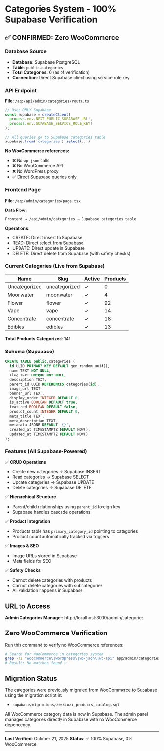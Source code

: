 # Categories System - 100% Supabase Verification

## ✅ CONFIRMED: Zero WooCommerce

### Database Source
- **Database**: Supabase PostgreSQL
- **Table**: `public.categories`
- **Total Categories**: 6 (as of verification)
- **Connection**: Direct Supabase client using service role key

### API Endpoint
**File**: `/app/api/admin/categories/route.ts`

```typescript
// Uses ONLY Supabase
const supabase = createClient(
  process.env.NEXT_PUBLIC_SUPABASE_URL!,
  process.env.SUPABASE_SERVICE_ROLE_KEY!
);

// All queries go to Supabase categories table
supabase.from('categories').select(...)
```

**No WooCommerce references:**
- ❌ No `wp-json` calls
- ❌ No WooCommerce API
- ❌ No WordPress proxy
- ✅ Direct Supabase queries only

### Frontend Page
**File**: `/app/admin/categories/page.tsx`

**Data Flow**:
```
Frontend → /api/admin/categories → Supabase categories table
```

**Operations**:
- CREATE: Direct insert to Supabase
- READ: Direct select from Supabase
- UPDATE: Direct update in Supabase
- DELETE: Direct delete from Supabase (with safety checks)

### Current Categories (Live from Supabase)

| Name | Slug | Active | Products |
|------|------|--------|----------|
| Uncategorized | uncategorized | ✓ | 0 |
| Moonwater | moonwater | ✓ | 4 |
| Flower | flower | ✓ | 92 |
| Vape | vape | ✓ | 14 |
| Concentrate | concentrate | ✓ | 18 |
| Edibles | edibles | ✓ | 13 |

**Total Products Categorized**: 141

### Schema (Supabase)

```sql
CREATE TABLE public.categories (
  id UUID PRIMARY KEY DEFAULT gen_random_uuid(),
  name TEXT NOT NULL,
  slug TEXT UNIQUE NOT NULL,
  description TEXT,
  parent_id UUID REFERENCES categories(id),
  image_url TEXT,
  banner_url TEXT,
  display_order INTEGER DEFAULT 0,
  is_active BOOLEAN DEFAULT true,
  featured BOOLEAN DEFAULT false,
  product_count INTEGER DEFAULT 0,
  meta_title TEXT,
  meta_description TEXT,
  metadata JSONB DEFAULT '{}',
  created_at TIMESTAMPTZ DEFAULT NOW(),
  updated_at TIMESTAMPTZ DEFAULT NOW()
);
```

### Features (All Supabase-Powered)

✅ **CRUD Operations**
- Create new categories → Supabase INSERT
- Read categories → Supabase SELECT
- Update categories → Supabase UPDATE
- Delete categories → Supabase DELETE

✅ **Hierarchical Structure**
- Parent/child relationships using `parent_id` foreign key
- Supabase handles cascade operations

✅ **Product Integration**
- Products table has `primary_category_id` pointing to categories
- Product count automatically tracked via triggers

✅ **Images & SEO**
- Image URLs stored in Supabase
- Meta fields for SEO

✅ **Safety Checks**
- Cannot delete categories with products
- Cannot delete categories with subcategories
- All validation happens in Supabase

## URL to Access

**Admin Categories Manager**: http://localhost:3000/admin/categories

## Zero WooCommerce Verification

Run this command to verify no WooCommerce references:

```bash
# Search for WooCommerce in categories system
grep -ri "woocommerce\|wordpress\|wp-json\|wc-api" app/admin/categories app/api/admin/categories
# Result: No matches found ✅
```

## Migration Status

The categories were previously migrated from WooCommerce to Supabase using the migration script in:
- `supabase/migrations/20251021_products_catalog.sql`

All WooCommerce category data is now in Supabase. The admin panel manages categories directly in Supabase with no WooCommerce dependency.

---

**Last Verified**: October 21, 2025
**Status**: ✅ 100% Supabase, 0% WooCommerce

